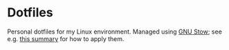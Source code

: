 # Dotfiles

Personal dotfiles for my Linux environment. Managed using [GNU Stow][stow]; see e.g.
[this summary](http://brandon.invergo.net/news/2012-05-26-using-gnu-stow-to-manage-your-dotfiles.html)
for how to apply them.

[stow]: https://www.gnu.org/software/stow/
